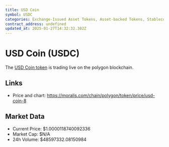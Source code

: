 ```yaml
---
title: USD Coin
symbol: USDC
categories: Exchange-Issued Asset Tokens, Asset-backed Tokens, Stablecoins
contract_address: undefined
updated_at: 2025-01-27T14:32:32.302Z
---
```


# USD Coin (USDC)
The [USD Coin token](https://moralis.com/chain/polygon/token/price/usd-coin-8) is trading live on the polygon blockchain.

## Links
- Price and chart: https://moralis.com/chain/polygon/token/price/usd-coin-8

## Market Data
- Current Price: $1.0000118740092336
- Market Cap: $N/A
- 24h Volume: $48597332.08150984
